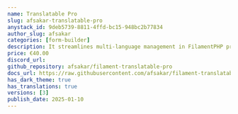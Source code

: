 ```yaml
---
name: Translatable Pro
slug: afsakar-translatable-pro
anystack_id: 9deb5739-8811-4ffd-bc15-948bc2b77834
author_slug: afsakar
categories: [form-builder]
description: It streamlines multi-language management in FilamentPHP projects, enabling developers to build immersive, multilingual applications with ease.
price: €40.00
discord_url: 
github_repository: afsakar/filament-translatable-pro
docs_url: https://raw.githubusercontent.com/afsakar/filament-translatable-pro-docs/main/README.md
has_dark_theme: true
has_translations: true
versions: [3]
publish_date: 2025-01-10
---
```

